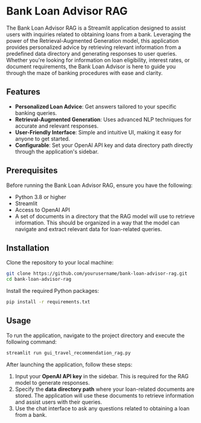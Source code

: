 # Bank Loan Advisor RAG

The Bank Loan Advisor RAG is a Streamlit application designed to assist users with inquiries related to obtaining loans from a bank. Leveraging the power of the Retrieval-Augmented Generation model, this application provides personalized advice by retrieving relevant information from a predefined data directory and generating responses to user queries. Whether you're looking for information on loan eligibility, interest rates, or document requirements, the Bank Loan Advisor is here to guide you through the maze of banking procedures with ease and clarity.

## Features

- **Personalized Loan Advice**: Get answers tailored to your specific banking queries.
- **Retrieval-Augmented Generation**: Uses advanced NLP techniques for accurate and relevant responses.
- **User-Friendly Interface**: Simple and intuitive UI, making it easy for anyone to get started.
- **Configurable**: Set your OpenAI API key and data directory path directly through the application's sidebar.

## Prerequisites

Before running the Bank Loan Advisor RAG, ensure you have the following:

- Python 3.8 or higher
- Streamlit
- Access to OpenAI API
- A set of documents in a directory that the RAG model will use to retrieve information. This should be organized in a way that the model can navigate and extract relevant data for loan-related queries.

## Installation

Clone the repository to your local machine:

```bash
git clone https://github.com/yourusername/bank-loan-advisor-rag.git
cd bank-loan-advisor-rag
```

Install the required Python packages:

```bash
pip install -r requirements.txt
```

## Usage
To run the application, navigate to the project directory and execute the following command:

```bash
streamlit run gui_travel_recommendation_rag.py
```

After launching the application, follow these steps:

1. Input your **OpenAI API key** in the sidebar. This is required for the RAG model to generate responses.
2. Specify the **data directory path** where your loan-related documents are stored. The application will use these documents to retrieve information and assist users with their queries.
3. Use the chat interface to ask any questions related to obtaining a loan from a bank.
